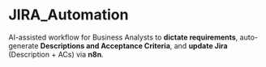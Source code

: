 # JIRA_Automation
AI-assisted workflow for Business Analysts to **dictate requirements**, auto-generate **Descriptions and Acceptance Criteria**, and **update Jira** (Description + ACs) via **n8n**.  
